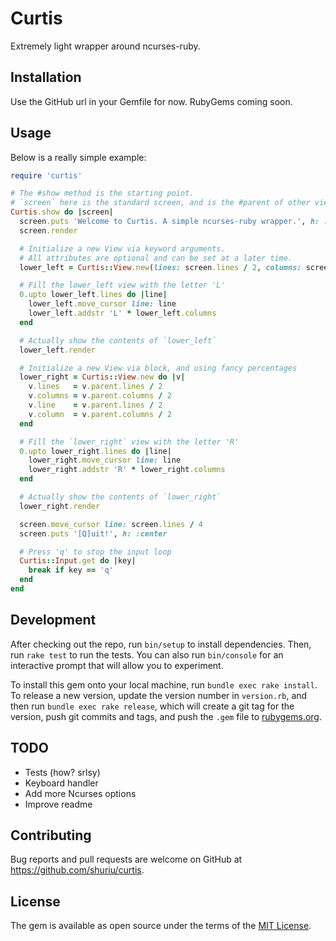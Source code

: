 # Curtis

Extremely light wrapper around ncurses-ruby.

## Installation

Use the GitHub url in your Gemfile for now. RubyGems coming soon.

## Usage

Below is a really simple example:

```ruby
require 'curtis'

# The #show method is the starting point.
# `screen` here is the standard screen, and is the #parent of other views.
Curtis.show do |screen|
  screen.puts 'Welcome to Curtis. A simple ncurses-ruby wrapper.', h: :center
  screen.render

  # Initialize a new View via keyword arguments.
  # All attributes are optional and can be set at a later time.
  lower_left = Curtis::View.new(lines: screen.lines / 2, columns: screen.columns / 2, line: screen.lines / 2)

  # Fill the lower_left view with the letter 'L'
  0.upto lower_left.lines do |line|
    lower_left.move_cursor line: line
    lower_left.addstr 'L' * lower_left.columns
  end

  # Actually show the contents of `lower_left`
  lower_left.render

  # Initialize a new View via block, and using fancy percentages
  lower_right = Curtis::View.new do |v|
    v.lines   = v.parent.lines / 2
    v.columns = v.parent.columns / 2
    v.line    = v.parent.lines / 2
    v.column  = v.parent.columns / 2
  end

  # Fill the `lower_right` view with the letter 'R'
  0.upto lower_right.lines do |line|
    lower_right.move_cursor line: line
    lower_right.addstr 'R' * lower_right.columns
  end

  # Actually show the contents of `lower_right`
  lower_right.render

  screen.move_cursor line: screen.lines / 4
  screen.puts '[Q]uit!', h: :center

  # Press 'q' to stop the input loop
  Curtis::Input.get do |key|
    break if key == 'q'
  end
end
```

## Development

After checking out the repo, run `bin/setup` to install dependencies. Then, run `rake test` to run the tests. You can also run `bin/console` for an interactive prompt that will allow you to experiment.

To install this gem onto your local machine, run `bundle exec rake install`. To release a new version, update the version number in `version.rb`, and then run `bundle exec rake release`, which will create a git tag for the version, push git commits and tags, and push the `.gem` file to [rubygems.org](https://rubygems.org).

## TODO

* Tests (how? srlsy)
* Keyboard handler
* Add more Ncurses options
* Improve readme

## Contributing

Bug reports and pull requests are welcome on GitHub at https://github.com/shuriu/curtis.

## License

The gem is available as open source under the terms of the [MIT License](http://opensource.org/licenses/MIT).

